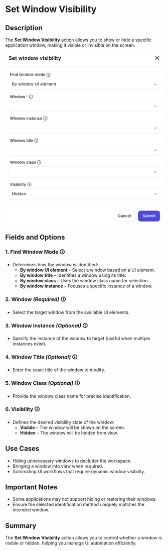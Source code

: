 # Set Window Visibility  

## Description

The **Set Window Visibility** action allows you to show or hide a specific application window, making it visible or invisible on the screen.  

![Set Window Visibility UI](set-window-visibility.png)  

## Fields and Options  

### **1. Find Window Mode** 🛈

- Determines how the window is identified:  
  - **By window UI element** – Select a window based on a UI element.  
  - **By window title** – Identifies a window using its title.  
  - **By window class** – Uses the window class name for selection.  
  - **By window instance** – Focuses a specific instance of a window.  

### **2. Window** *(Required)* 🛈

- Select the target window from the available UI elements.  

### **3. Window Instance** *(Optional)* 🛈

- Specify the instance of the window to target (useful when multiple instances exist).  

### **4. Window Title** *(Optional)* 🛈

- Enter the exact title of the window to modify.  

### **5. Window Class** *(Optional)* 🛈

- Provide the window class name for precise identification.  

### **6. Visibility** 🛈

- Defines the desired visibility state of the window:  
  - **Visible** – The window will be shown on the screen.  
  - **Hidden** – The window will be hidden from view.  

## **Use Cases**

- Hiding unnecessary windows to declutter the workspace.  
- Bringing a window into view when required.  
- Automating UI workflows that require dynamic window visibility.  

## **Important Notes**

- Some applications may not support hiding or restoring their windows.  
- Ensure the selected identification method uniquely matches the intended window.  

## **Summary**

The **Set Window Visibility** action allows you to control whether a window is visible or hidden, helping you manage UI automation efficiently.  
